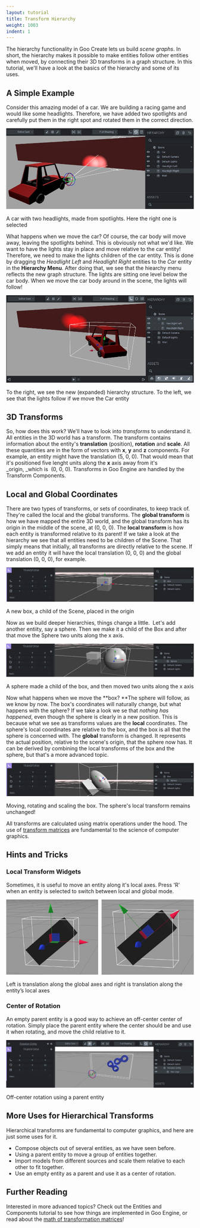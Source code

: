 ```yaml
---
layout: tutorial
title: Transform Hierarchy
weight: 1003
indent: 1
---
```

The hierarchy functionality in Goo Create lets us build _scene graphs_. In short, the hierarchy makes it possible to make entities follow other entities when moved, by connecting their 3D transforms in a graph structure. In this tutorial, we'll have a look at the basics of the hierarchy and some of its uses.  

## A Simple Example

Consider this amazing model of a car. We are building a racing game and would like some headlights. Therefore, we have added two spotlights and carefully put them in the right spot and rotated them in the correct direction.  

[![car_1](car_1.jpg)](car_1.jpg)

A car with two headlights, made from spotlights. Here the right one is selected  

What happens when we move the car? Of course, the car body will move away, leaving the spotlights behind. This is obviously not what we'd like. We want to have the lights stay in place and move relative to the car entity! Therefore, we need to make the lights children of the car entity. This is done by dragging the _Headlight Left_ and _Headlight Right_ entities to the _Car_ entity in the **Hierarchy Menu**. After doing that, we see that the hiearchy menu reflects the new graph structure. The lights are sitting one level below the car body. When we move the car body around in the scene, the lights will follow!

[![car_2](car_2.jpg)](car_2.jpg)

To the right, we see the new (expanded) hierarchy structure. To the left, we see that the lights follow if we move the Car entity  

## 3D Transforms

So, how does this work? We'll have to look into _transforms_ to understand it. All entities in the 3D world has a transform. The transform contains information about the entity's **translation** (position), **rotation** and **scale**. All these quantities are in the form of vectors with **x**, **y** and **z** components. For example, an entity might have the translation (5, 0, 0). That would mean that it's positioned five lenght units along the **x** axis away from it's _origin, _which is  (0, 0, 0). Transforms in Goo Engine are handled by the Transform Components.  

## Local and Global Coordinates

There are two types of transforms, or sets of coordinates, to keep track of. They're called the local and the global transforms. The **global transform** is how we have mapped the entire 3D world, and the global transform has its origin in the middle of the scene, at (0, 0, 0). The **local transform** is how each entity is transformed relative to its parent! If we take a look at the hierarchy we see that all entities need to be children of the Scene. That simply means that initially, all transforms are directly relative to the scene. If we add an entity it will have the local translation (0, 0, 0) and the global translation (0, 0, 0), for example.  

[![box_1](box_1.jpg)](box_1.jpg)

A new box, a child of the Scene, placed in the origin  

Now as we build deeper hierarchies, things change a little.  Let's add another entiity, say a sphere. Then we make it a child of the Box and after that move the Sphere two units along the x axis.  

[![box_2](box_2.jpg)](box_2.jpg)

A sphere made a child of the box, and then moved two units along the x axis  

Now what happens when we move the **box? **The sphere will follow, as we know by now. The box's coordinates will naturally change, but what happens with the sphere? If we take a look we se that _nothing has happened_, even though the sphere is clearly in a new position. This is because what we see as transforms values are the **local** coordinates. The sphere's local coordinates are relative to the box, and the box is all that the sphere is concerned with. The **global** transform is changed. It represents the actual position, relative to the scene's origin, that the sphere now has. It can be derived by combining the local transforms of the box and the sphere, but that's a more advanced topic.

[![box3](box3.jpg)](box3.jpg)

Moving, rotating and scaling the box. The sphere's local transform remains unchanged!  

All transforms are calculated using matrix operations under the hood. The use of [transform matrices](//en.wikipedia.org/wiki/Transformation_matrix) are fundamental to the science of computer graphics.

## Hints and Tricks

### Local Transform Widgets

Sometimes, it is useful to move an entity along it's local axes. Press 'R' when an entity is selected to switch between local and global mode.  

[![Rotation Center](Untitled-11.jpg)](Untitled-11.jpg)

Left is translation along the global axes and right is translation along the entity’s local axes  

### Center of Rotation

An empty parent entity is a good way to achieve an off-center center of rotation. Simply place the parent entity where the center should be and use it when rotating, and move the child relative to it.  

[![rotation](rotation.jpg)](rotation.jpg)

Off-center rotation using a parent entity  

## More Uses for Hierarchical Transforms

Hierarchical transforms are fundamental to computer graphics, and here are just some uses for it.

*   Compose objects out of several entities, as we have seen before.
*   Using a parent entity to move a group of entities together.
*   Import models from different sources and scale them relative to each other to fit together.
*   Use an empty entity as a parent and use it as a center of rotation.

## Further Reading

Interested in more advanced topics? Check out the Entities and Components tutorial to see how things are implemented in Goo Engine, or read about the [math of transformation matrices](//en.wikipedia.org/wiki/Transformation_matrix)!